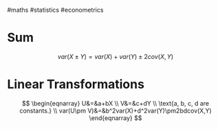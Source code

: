 #maths #statistics #econometrics
# Sum
$$
var(X\pm Y)=var(X)+var(Y)\pm2cov(X,Y)
$$
# Linear Transformations
$$
\begin{eqnarray}
U&=&a+bX \\
V&=&c+dY \\
\text{a, b, c, d are constants.} \\
var(U\pm V)&=&b^2var(X)+d^2var(Y)\pm2bdcov(X,Y)
\end{eqnarray}
$$